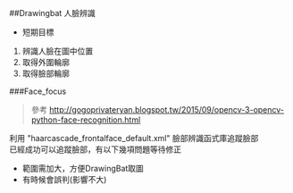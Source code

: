 ##Drawingbat 人臉辨識

 * 短期目標  
1. 辨識人臉在圖中位置  
2. 取得外圍輪廓   
3. 取得臉部輪廓   

###Face_focus
>參考 http://gogoprivateryan.blogspot.tw/2015/09/opencv-3-opencv-python-face-recognition.html   

利用 "haarcascade_frontalface_default.xml" 臉部辨識函式庫追蹤臉部  
已經成功可以追蹤臉部，有以下幾項問題等待修正
* 範圍需加大，方便DrawingBat取圖
* 有時候會誤判(影響不大)